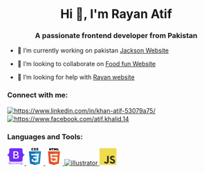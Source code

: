 <h1 align="center">Hi 👋, I'm Rayan Atif</h1>
<h3 align="center">A passionate frontend developer from Pakistan</h3>

- 🔭 I’m currently working on pakistan [Jackson Website](https://13ang2013.github.io/Jackson-Website/)

- 👯 I’m looking to collaborate on [Food fun Website](https://13ang2013.github.io/Foodfun-Website/)

- 🤝 I’m looking for help with [Rayan website](https://13ang2013.github.io/rayan-website/)

<h3 align="left">Connect with me:</h3>
<p align="left">
<a href="https://linkedin.com/in/https://www.linkedin.com/in/khan-atif-53079a75/" target="blank"><img align="center" src="https://raw.githubusercontent.com/rahuldkjain/github-profile-readme-generator/master/src/images/icons/Social/linked-in-alt.svg" alt="https://www.linkedin.com/in/khan-atif-53079a75/" height="30" width="40" /></a>
<a href="https://fb.com/https://www.facebook.com/atif.khalid.14" target="blank"><img align="center" src="https://raw.githubusercontent.com/rahuldkjain/github-profile-readme-generator/master/src/images/icons/Social/facebook.svg" alt="https://www.facebook.com/atif.khalid.14" height="30" width="40" /></a>
</p>

<h3 align="left">Languages and Tools:</h3>
<p align="left"> <a href="https://getbootstrap.com" target="_blank" rel="noreferrer"> <img src="https://raw.githubusercontent.com/devicons/devicon/master/icons/bootstrap/bootstrap-plain-wordmark.svg" alt="bootstrap" width="40" height="40"/> </a> <a href="https://www.w3schools.com/css/" target="_blank" rel="noreferrer"> <img src="https://raw.githubusercontent.com/devicons/devicon/master/icons/css3/css3-original-wordmark.svg" alt="css3" width="40" height="40"/> </a> <a href="https://www.w3.org/html/" target="_blank" rel="noreferrer"> <img src="https://raw.githubusercontent.com/devicons/devicon/master/icons/html5/html5-original-wordmark.svg" alt="html5" width="40" height="40"/> </a> <a href="https://www.adobe.com/in/products/illustrator.html" target="_blank" rel="noreferrer"> <img src="https://www.vectorlogo.zone/logos/adobe_illustrator/adobe_illustrator-icon.svg" alt="illustrator" width="40" height="40"/> </a> <a href="https://developer.mozilla.org/en-US/docs/Web/JavaScript" target="_blank" rel="noreferrer"> <img src="https://raw.githubusercontent.com/devicons/devicon/master/icons/javascript/javascript-original.svg" alt="javascript" width="40" height="40"/> </a> </p>
